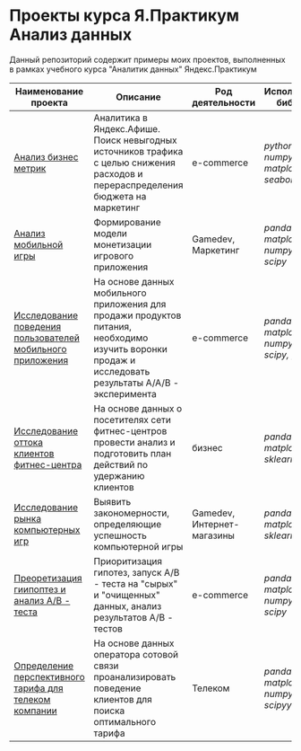 # Проекты курса Я.Практикум Анализ данных

Данный репозиторий содержит примеры моих проектов, выполненных в рамках учебного курса 
"Аналитик данных" Яндекс.Практикум

|Наименование проекта|Описание|Род деятельности|Использованные библиотеки|
|-----|------|------|------|
|[Анализ бизнес метрик](https://github.com/Dimqa4a/my_project_in_course_Yandex.Practicum/tree/main/%D0%90%D0%BD%D0%B0%D0%BB%D0%B8%D0%B7%20%D0%B1%D0%B8%D0%B7%D0%BD%D0%B5%D1%81%20%D0%BC%D0%B5%D1%82%D1%80%D0%B8%D0%BA)|Аналитика в Яндекс.Афише. Поиск невыгодных источников трафика с целью снижения расходов и перераспределения бюджета на маркетинг|e-commerce|*python, pandas, numpy, matplotlib, seaborn*|
|[Анализ мобильной игры](https://github.com/Dimqa4a/my_project_in_course_Yandex.Practicum/tree/main/%D0%90%D0%BD%D0%B0%D0%BB%D0%B8%D0%B7%20%D0%B8%D0%B3%D1%80%D1%8B)|Формирование модели монетизации игрового приложения|Gamedev, Маркетинг|*pandas, matplotlib, numpy, seaborn, scipy*|
|[Исследование поведения пользователей мобильного приложения](https://github.com/Dimqa4a/my_project_in_course_Yandex.Practicum/tree/main/%D0%98%D1%81%D1%81%D0%BB%D0%B5%D0%B4%D0%BE%D0%B2%D0%B0%D0%BD%D0%B8%D0%B5%20%D0%B2%D0%BE%D1%80%D0%BE%D0%BD%D0%BA%D0%B8%20%D0%BF%D0%BE%D0%BB%D1%8C%D0%B7%D0%BE%D0%B2%D0%B0%D1%82%D0%B5%D0%BB%D0%B5%D0%B9%2C%20%D0%90-%D0%90-%D0%92%20%D1%82%D0%B5%D1%81%D1%82)|На основе данных мобильного приложения для продажи продуктов питания, необходимо изучить воронки продаж и исследовать результаты A/A/B - эксперимента|e-commerce|*pandas, matplotlib, numpy, math, scipy, plotly*|
|[Исследование оттока клиентов фитнес-центра](https://github.com/Dimqa4a/my_project_in_course_Yandex.Practicum/tree/main/%D0%98%D1%81%D1%81%D0%BB%D0%B5%D0%B4%D0%BE%D0%B2%D0%B0%D0%BD%D0%B8%D0%B5%20%D0%BE%D1%82%D1%82%D0%BE%D0%BA%D0%B0%20%D0%BA%D0%BB%D0%B8%D0%B5%D0%BD%D1%82%D0%BE%D0%B2%20%D1%84%D0%B8%D1%82%D0%BD%D0%B5%D1%81-%D1%86%D0%B5%D0%BD%D1%82%D1%80%D0%B0)|На основе данных о посетителях сети фитнес-центров провести анализ и подготовить план действий по удержанию клиентов|бизнес|*pandas, matplotlib, sklearn, scipy*|
|[Исследование рынка компьютерных игр](https://github.com/Dimqa4a/my_project_in_course_Yandex.Practicum/tree/main/%D0%98%D1%81%D1%81%D0%BB%D0%B5%D0%B4%D0%BE%D0%B2%D0%B0%D0%BD%D0%B8%D0%B5%20%D1%80%D1%8B%D0%BD%D0%BA%D0%B0%20%D0%B8%D0%B3%D1%80)|Выявить закономерности, определяющие успешность компьютерной игры|Gamedev, Интернет-магазины|*pandas, matplotlib, sklearn, scipy*|
|[Преоретизация гиипоптез и анализ A/B - теста](https://github.com/Dimqa4a/my_project_in_course_Yandex.Practicum/tree/main/%D0%9F%D1%80%D0%B5%D0%BE%D1%80%D0%B5%D1%82%D0%B8%D0%B7%D0%B0%D1%86%D0%B8%D1%8F%20%D0%B3%D0%B8%D0%B8%D0%BF%D0%BE%D0%BF%D1%82%D0%B5%D0%B7%20%D0%B8%20%D0%B0%D0%BD%D0%B0%D0%BB%D0%B8%D0%B7%20A-B%20-%20%D1%82%D0%B5%D1%81%D1%82%D0%B0)|Приоритизация гипотез, запуск A/B - теста на "сырых" и "очищенных" данных, анализ результатов A/B - тестов|e-commerce|*pandas, matplotlib, numpy, datetime, scipy*|
|[Определение перспективного тарифа для телеком компании](https://github.com/Dimqa4a/my_project_in_course_Yandex.Practicum/tree/main/%D0%A1%D1%82%D0%B0%D1%82%D0%B8%D1%81%D1%82%D0%B8%D1%87%D0%B5%D1%81%D0%BA%D0%B8%D0%B9%20%D0%B0%D0%BD%D0%B0%D0%BB%D0%B8%D0%B7%20%D0%B4%D0%B0%D0%BD%D0%BD%D1%8B%D1%85%20%D1%82%D0%B0%D1%80%D0%B8%D1%84%D0%BE%D0%B2%20%D0%BC%D0%BE%D0%B1%D0%B8%D0%BB%D1%8C%D0%BD%D0%BE%D0%B3%D0%BE%20%D0%BE%D0%BF%D0%B5%D1%80%D0%B0%D1%82%D0%BE%D1%80%D0%B0)|На основе данных оператора сотовой связи проанализировать поведение клиентов для поиска оптимального тарифа|Телеком|*pandas, matplotlib, numpy, math, scipyy*|